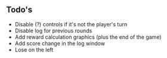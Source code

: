 ## Todo's
* Disable (?) controls if it's not the player's turn
* Disable log for previous rounds
* Add reward calculation graphics (plus the end of the game)
* Add score change in the log window
* Lose on the left
